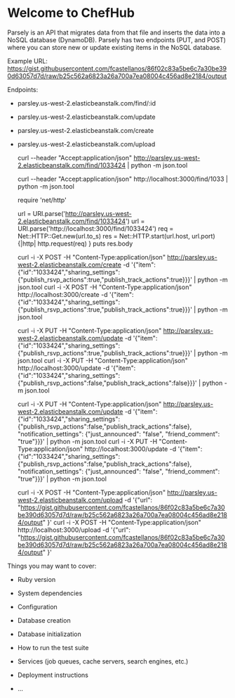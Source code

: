 # Welcome to ChefHub

Parsely is an API that migrates data from that file and inserts the data into a NoSQL database (DynamoDB).
Parsely has two endpoints (PUT, and POST) where you can store new or update existing items in the NoSQL
database.

Example URL: https://gist.githubusercontent.com/fcastellanos/86f02c83a5be6c7a30be390d63057d7d/raw/b25c562a6823a26a700a7ea08004c456ad8e2184/output

Endpoints:

  * parsley.us-west-2.elasticbeanstalk.com/find/:id
  
  * parsley.us-west-2.elasticbeanstalk.com/update
  
  * parsley.us-west-2.elasticbeanstalk.com/create

  * parsley.us-west-2.elasticbeanstalk.com/upload
  
    curl --header "Accept:application/json" http://parsley.us-west-2.elasticbeanstalk.com/find/1033424 | python -m json.tool
  
    curl --header "Accept:application/json" http://localhost:3000/find/1033 | python -m json.tool
  
    require 'net/http'

    url = URI.parse('http://parsley.us-west-2.elasticbeanstalk.com/find/1033424')
    url = URI.parse('http://localhost:3000/find/1033424')
    req = Net::HTTP::Get.new(url.to_s)
    res = Net::HTTP.start(url.host, url.port) {|http|
      http.request(req)
    }
    puts res.body
    
    
    
    curl -i -X POST -H "Content-Type:application/json" http://parsley.us-west-2.elasticbeanstalk.com/create -d '{"item":{"id":"1033424","sharing_settings":{"publish_rsvp_actions":true,"publish_track_actions":true}}}' | python -m json.tool
    curl -i -X POST -H "Content-Type:application/json" http://localhost:3000/create -d '{"item":{"id":"1033424","sharing_settings":{"publish_rsvp_actions":true,"publish_track_actions":true}}}' | python -m json.tool
    
    curl -i -X PUT -H "Content-Type:application/json" http://parsley.us-west-2.elasticbeanstalk.com/update -d '{"item":{"id":"1033424","sharing_settings":{"publish_rsvp_actions":true,"publish_track_actions":true}}}' | python -m json.tool
    curl -i -X PUT -H "Content-Type:application/json" http://localhost:3000/update -d '{"item":{"id":"1033424","sharing_settings":{"publish_rsvp_actions":false,"publish_track_actions":false}}}' | python -m json.tool
    
    curl -i -X PUT -H "Content-Type:application/json" http://parsley.us-west-2.elasticbeanstalk.com/update -d '{"item":{"id":"1033424","sharing_settings":{"publish_rsvp_actions":false,"publish_track_actions":false}, "notification_settings": {"just_announced": "false", "friend_comment": "true"}}}' | python -m json.tool
    curl -i -X PUT -H "Content-Type:application/json" http://localhost:3000/update -d '{"item":{"id":"1033424","sharing_settings":{"publish_rsvp_actions":false,"publish_track_actions":false}, "notification_settings": {"just_announced": "false", "friend_comment": "true"}}}' | python -m json.tool
    
    
    curl -i -X POST -H "Content-Type:application/json" http://parsley.us-west-2.elasticbeanstalk.com/upload -d '{"url": "https://gist.githubusercontent.com/fcastellanos/86f02c83a5be6c7a30be390d63057d7d/raw/b25c562a6823a26a700a7ea08004c456ad8e2184/output" }'
    curl -i -X POST -H "Content-Type:application/json" http://localhost:3000/upload -d '{"url": "https://gist.githubusercontent.com/fcastellanos/86f02c83a5be6c7a30be390d63057d7d/raw/b25c562a6823a26a700a7ea08004c456ad8e2184/output" }'

Things you may want to cover:

* Ruby version

* System dependencies

* Configuration

* Database creation

* Database initialization

* How to run the test suite

* Services (job queues, cache servers, search engines, etc.)

* Deployment instructions

* ...
